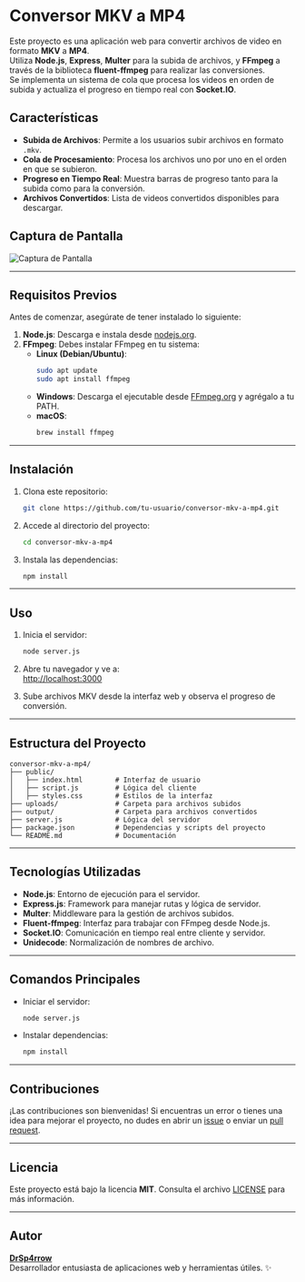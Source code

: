 # Conversor MKV a MP4

Este proyecto es una aplicación web para convertir archivos de video en formato **MKV** a **MP4**.  
Utiliza **Node.js**, **Express**, **Multer** para la subida de archivos, y **FFmpeg** a través de la biblioteca **fluent-ffmpeg** para realizar las conversiones.  
Se implementa un sistema de cola que procesa los videos en orden de subida y actualiza el progreso en tiempo real con **Socket.IO**.

## Características

- **Subida de Archivos**: Permite a los usuarios subir archivos en formato `.mkv`.
- **Cola de Procesamiento**: Procesa los archivos uno por uno en el orden en que se subieron.
- **Progreso en Tiempo Real**: Muestra barras de progreso tanto para la subida como para la conversión.
- **Archivos Convertidos**: Lista de videos convertidos disponibles para descargar.

## Captura de Pantalla

![Captura de Pantalla](https://i.imgur.com/a3rEiom.png)

---

## Requisitos Previos

Antes de comenzar, asegúrate de tener instalado lo siguiente:

1. **Node.js**: Descarga e instala desde [nodejs.org](https://nodejs.org).
2. **FFmpeg**: Debes instalar FFmpeg en tu sistema:
   - **Linux (Debian/Ubuntu)**:
     ```bash
     sudo apt update
     sudo apt install ffmpeg
     ```
   - **Windows**:
     Descarga el ejecutable desde [FFmpeg.org](https://ffmpeg.org/download.html) y agrégalo a tu PATH.
   - **macOS**:
     ```bash
     brew install ffmpeg
     ```

---

## Instalación

1. Clona este repositorio:
   ```bash
   git clone https://github.com/tu-usuario/conversor-mkv-a-mp4.git
   ```
2. Accede al directorio del proyecto:
   ```bash
   cd conversor-mkv-a-mp4
   ```
3. Instala las dependencias:
   ```bash
   npm install
   ```

---

## Uso

1. Inicia el servidor:
   ```bash
   node server.js
   ```
2. Abre tu navegador y ve a:  
   [http://localhost:3000](http://localhost:3000)

3. Sube archivos MKV desde la interfaz web y observa el progreso de conversión.

---

## Estructura del Proyecto

```plaintext
conversor-mkv-a-mp4/
├── public/
│   ├── index.html        # Interfaz de usuario
│   ├── script.js         # Lógica del cliente
│   ├── styles.css        # Estilos de la interfaz
├── uploads/              # Carpeta para archivos subidos
├── output/               # Carpeta para archivos convertidos
├── server.js             # Lógica del servidor
├── package.json          # Dependencias y scripts del proyecto
└── README.md             # Documentación
```

---

## Tecnologías Utilizadas

- **Node.js**: Entorno de ejecución para el servidor.
- **Express.js**: Framework para manejar rutas y lógica de servidor.
- **Multer**: Middleware para la gestión de archivos subidos.
- **Fluent-ffmpeg**: Interfaz para trabajar con FFmpeg desde Node.js.
- **Socket.IO**: Comunicación en tiempo real entre cliente y servidor.
- **Unidecode**: Normalización de nombres de archivo.

---

## Comandos Principales

- Iniciar el servidor:
  ```bash
  node server.js
  ```
- Instalar dependencias:
  ```bash
  npm install
  ```

---

## Contribuciones

¡Las contribuciones son bienvenidas! Si encuentras un error o tienes una idea para mejorar el proyecto, no dudes en abrir un [issue](https://github.com/DrSp4rrow/Notty-video-convert/issues) o enviar un [pull request](https://github.com/DrSp4rrow/Notty-video-convert/pulls).

---

## Licencia

Este proyecto está bajo la licencia **MIT**. Consulta el archivo [LICENSE](LICENSE) para más información.

---

## Autor

**[DrSp4rrow](https://github.com/DrSp4rrow)**  
Desarrollador entusiasta de aplicaciones web y herramientas útiles. ✨
